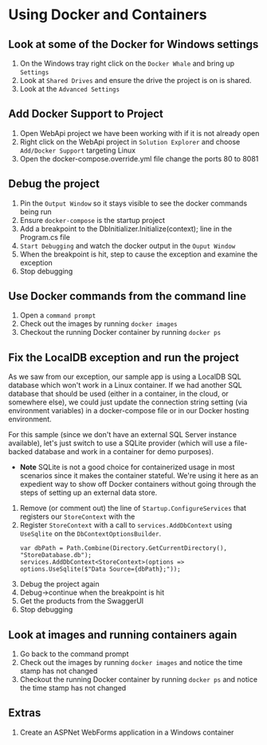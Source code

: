 # Using Docker and Containers

## Look at some of the Docker for Windows settings
1. On the Windows tray right click on the `Docker Whale` and bring up `Settings`
1. Look at `Shared Drives` and ensure the drive the project is on is shared.
1. Look at the `Advanced Settings`

## Add Docker Support to Project
1. Open WebApi project we have been working with if it is not already open
1. Right click on the WebApi project in `Solution Explorer` and choose `Add/Docker Support` targeting Linux
1. Open the docker-compose.override.yml file change the ports 80 to 8081

## Debug the project 
1. Pin the `Output Window` so it stays visible to see the docker commands being run
1. Ensure `docker-compose` is the startup project
1. Add a breakpoint to the DbInitializer.Initialize(context); line in the Program.cs file
1. `Start Debugging` and watch the docker output in the `Ouput Window`
1. When the breakpoint is hit, step to cause the exception and examine the exception
1. Stop debugging

## Use Docker commands from the command line
1. Open a `command prompt`
1. Check out the images by running `docker images`
1. Checkout the running Docker container by running `docker ps`

## Fix the LocalDB exception and run the project
As we saw from our exception, our sample app is using a LocalDB SQL database which 
won't work in a Linux container. If we had another SQL database that should be used 
(either in a container, in the cloud, or somewhere else), we could just update the 
connection string setting (via environment variables) in a docker-compose file or in
our Docker hosting environment.

For this sample (since we don't have an external SQL Server instance 
available), let's just switch to use a SQLite provider (which will use a 
file-backed database and work in a container for demo purposes).

* **Note** SQLite is not a good choice for containerized usage in most 
scenarios since it makes the container stateful. We're using it here 
as an expedient way to show off Docker containers without going through the 
steps of setting up an external data store.

1. Remove (or comment out) the line of `Startup.ConfigureServices` that 
registers our `StoreContext` with the 
1. Register `StoreContext` with a call to `services.AddDbContext` using 
`UseSqlite` on the `DbContextOptionsBuilder`.
	```CSharp
	var dbPath = Path.Combine(Directory.GetCurrentDirectory(), "StoreDatabase.db");
	services.AddDbContext<StoreContext>(options => options.UseSqlite($"Data Source={dbPath};"));
	```
1. Debug the project again
1. Debug->continue when the breakpoint is hit
1. Get the products from the SwaggerUI
1. Stop debugging

## Look at images and running containers again
1. Go back to the command prompt
1. Check out the images by running `docker images` and notice the time stamp has not changed
1. Checkout the running Docker container by running `docker ps` and notice the time stamp has not changed

## Extras
1. Create an ASPNet WebForms application in a Windows container